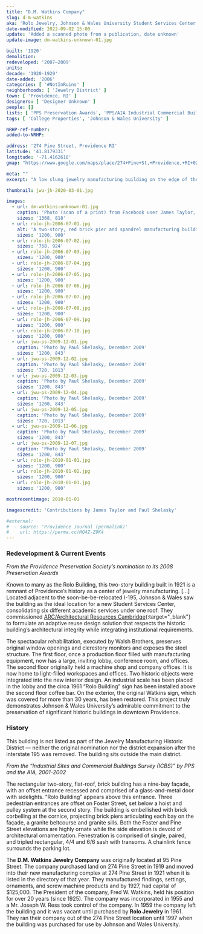 ```yaml
---
title: "D.M. Watkins Company"
slug: d-m-watkins
aka: 'Rolo Jewelry, Johnson & Wales University Student Services Center'
date-modified: 2022-09-02 15:00
update: 'Added a scanned photo from a publication, date unknown'
update-image: dm-watkins-unknown-01.jpg

built: '1920'
demolition:
redeveloped: '2007–2009'
units:
decade: '1920-1929'
date-added: '2006'
categories: [ '#NotInRuins' ]
neighborhoods: [ 'Jewelry District' ]
town: [ 'Providence, RI' ]
designers: [ 'Designer Unknown' ]
people: []
lists: [ 'PPS Preservation Awards', 'PPS/AIA Industrial Commercial Buildings Survey' ]
tags: [ 'College Properties', 'Johnson & Wales University' ]

NRHP-ref-number:
added-to-NRHP:

address: '274 Pine Street, Providence RI'
latitude: '41.8179331'
longitude: '-71.4162618'
gmap: "https://www.google.com/maps/place/274+Pine+St,+Providence,+RI+02903/@41.8179331,-71.4162618,17z/data=!3m1!4b1!4m5!3m4!1s0x89e4456cf12b6659:0xed39a8ba51e96d5a!8m2!3d41.8179331!4d-71.4140731"

meta: ""
excerpt: "A low slung jewelry manufacturing building on the edge of the Jewelry District is now the main Student Services Center for Johnson & Wales University"

thumbnail: jwu-jh-2020-03-01.jpg

images:
  - url: dm-watkins-unknown-01.jpg
    caption: 'Photo (scan of a print) from Facebook user James Taylor, unknown date'
    sizes: '1368, 818'
  - url: rolo-jh-2006-07-01.jpg
    alt: 'A two-story, red brick pier and spandrel manufacturing building from the 1920s with typical ornamentation and large commercial windows. Two sides of the building have a higher degreee of ornamentation in the form of projecting brick corbels and flat columns along with a restored sandstone transom spelling out “WATKINS” above the main entrance.'
    sizes: '1200, 900'
  - url: rolo-jh-2006-07-02.jpg
    sizes: '768, 924'
  - url: rolo-jh-2006-07-03.jpg
    sizes: '1200, 900'
  - url: rolo-jh-2006-07-04.jpg
    sizes: '1200, 900'
  - url: rolo-jh-2006-07-05.jpg
    sizes: '1200, 900'
  - url: rolo-jh-2006-07-06.jpg
    sizes: '1200, 900'
  - url: rolo-jh-2006-07-07.jpg
    sizes: '1200, 900'
  - url: rolo-jh-2006-07-08.jpg
    sizes: '1200, 900'
  - url: rolo-jh-2006-07-09.jpg
    sizes: '1200, 900'
  - url: rolo-jh-2006-07-10.jpg
    sizes: '1200, 900'
  - url: jwu-ps-2009-12-01.jpg
    caption: 'Photo by Paul Shelasky, December 2009'
    sizes: '1200, 843'
  - url: jwu-ps-2009-12-02.jpg
    caption: 'Photo by Paul Shelasky, December 2009'
    sizes: '720, 1013'
  - url: jwu-ps-2009-12-03.jpg
    caption: 'Photo by Paul Shelasky, December 2009'
    sizes: '1200, 843'
  - url: jwu-ps-2009-12-04.jpg
    caption: 'Photo by Paul Shelasky, December 2009'
    sizes: '1200, 843'
  - url: jwu-ps-2009-12-05.jpg
    caption: 'Photo by Paul Shelasky, December 2009'
    sizes: '720, 1013'
  - url: jwu-ps-2009-12-06.jpg
    caption: 'Photo by Paul Shelasky, December 2009'
    sizes: '1200, 843'
  - url: jwu-ps-2009-12-07.jpg
    caption: 'Photo by Paul Shelasky, December 2009'
    sizes: '1200, 843'
  - url: rolo-jh-2010-01-01.jpg
    sizes: '1200, 900'
  - url: rolo-jh-2010-01-02.jpg
    sizes: '1200, 900'
  - url: rolo-jh-2010-01-03.jpg
    sizes: '1200, 900'

mostrecentimage: 2010-01-01

imagescredit: 'Contributions by James Taylor and Paul Shelasky'

#external:
#  - source: 'Providence Journal (permalink)'
#    url: https://perma.cc/MQ4Z-Z9K4
---
```


### Redevelopment & Current Events

_From the Providence Preservation Society’s nomination to its 2008 Preservation Awards_

Known to many as the Rolo Building, this two-story building built in 1921 is a remnant of Providence’s history as a center of jewelry manufacturing. [...] Located adjacent to the soon-be-be-relocated I-195, Johnson & Wales saw the building as the ideal location for a new Student Services Center, consolidating six different academic services under one roof. They commissioned [ARC/Architectural Resources Cambridge](//arcusa.com){:target="_blank"} to formulate an adaptive reuse design solution that respects the historic building’s architectural integrity while integrating institutional requirements.

The spectacular rehabilitation, executed by Walsh Brothers, preserves original window openings and clerestory monitors and exposes the steel structure. The first floor, once a production floor filled with manufacturing equipment, now has a large, inviting lobby, conference room, and offices. The second floor originally held a machine shop and company offices. It is now home to light-filled workspaces and offices. Two historic objects were integrated into the new interior design. An industrial scale has been placed in the lobby and the circa 1961 “Rolo Building” sign has been installed above the second floor coffee bar. On the exterior, the original Watkins sign, which was covered for more than 30 years, has been restored. This project truly demonstrates Johnson & Wales University’s admirable commitment to the preservation of significant historic buildings in downtown Providence.


### History

This building is not listed as part of the Jewelry Manufacturing Historic District — neither the original nomination nor the district expansion after the interstate 195 was removed. The building sits outside the main district.


_From the “Industrial Sites and Commercial Buildings Survey (ICBS)” by PPS and the AIA, 2001-2002_

The rectangular two-story, flat-roof, brick building has a nine-bay façade, with an offset entrance recessed and comprised of a glass-and-metal door with sidelights. “Rolo Building” appears above this entrance. Three pedestrian entrances are offset on Foster Street, set below a hoist and pulley system at the second story. The building is embellished with brick corbelling at the cornice, projecting brick piers articulating each bay on the façade, a granite beltcourse and granite sills. Both the Foster and Pine Street elevations are highly ornate while the side elevation is devoid of architectural ornamentation. Fenestration is comprised of single, paired, and tripled rectangular, 4/4 and 6/6 sash with transoms. A chainlink fence surrounds the parking lot.

The **D.M. Watkins Jewelry Company** was originally located at 95 Pine Street. The company purchased land on 274 Pine Street in 1919 and moved into their new manufacturing complex at 274 Pine Street in 1921 when it is listed in the directory of that year. They manufactured findings, settings, ornaments, and screw machine products and by 1927, had capital of $125,000. The President of the company, Fred W. Watkins, held his position for over 20 years (since 1925). The company was incorporated in 1955 and a Mr. Joseph W. Ress took control of the company. In 1959 the company left the building and it was vacant until purchased by **Rolo Jewelry** in 1961. They ran their company out of the 274 Pine Street location until 1997 when the building was purchased for use by Johnson and Wales University.
